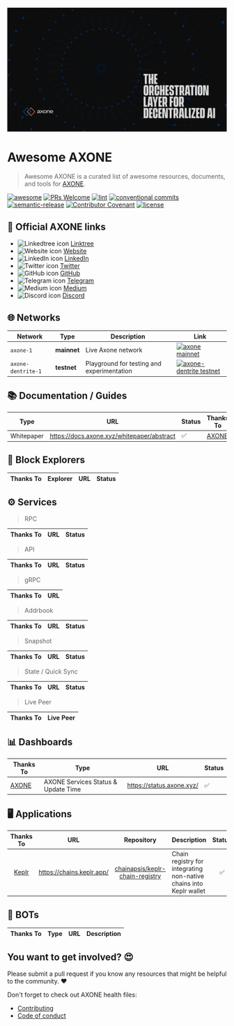 [![axone github banner](https://raw.githubusercontent.com/axone-protocol/.github/main/profile/static/axone-banner.png)](https://axone.xyz)

# Awesome AXONE

> Awesome AXONE is a curated list of awesome resources, documents, and tools for [AXONE](https://axone.xyz).

[![awesome](https://cdn.rawgit.com/sindresorhus/awesome/d7305f38d29fed78fa85652e3a63e154dd8e8829/media/badge.svg)](https://axone.xyz/awesome)
[![PRs Welcome](https://img.shields.io/badge/PRs-welcome-brightgreen.svg?style=for-the-badge)](https://makeapullrequest.com)
[![lint](https://img.shields.io/github/actions/workflow/status/axone-protocol/awesome/lint.yml?label=Lint&style=for-the-badge&logo=github)](https://github.com/axone-protocol/awesome/actions/workflows/lint.yml)
[![conventional commits](https://img.shields.io/badge/Conventional%20Commits-1.0.0-yellow.svg?style=for-the-badge&logo=conventionalcommits)](https://conventionalcommits.org)
[![semantic-release](https://img.shields.io/badge/%20%20%F0%9F%93%A6%F0%9F%9A%80-semantic--release-e10079.svg?style=for-the-badge)](https://github.com/semantic-release/semantic-release)
[![Contributor Covenant](https://img.shields.io/badge/Contributor%20Covenant-2.1-4baaaa.svg?style=for-the-badge)](https://github.com/axone-protocol/.github/blob/main/CODE_OF_CONDUCT.md)
[![license](https://img.shields.io/badge/License-BSD_3--Clause-blue.svg?style=for-the-badge)](https://opensource.org/licenses/BSD-3-Clause)

## 💫 Official AXONE links

- <img
  src="assets/linktree.webp" alt="Linkedtree icon" style="width:15px;height:15px;"> [Linktree](https://linktr.ee/axonexyz)
- <img
  src="assets/website.webp" alt="Website icon" style="width:15px;height:15px;"> [Website](https://axone.xyz/)
- <img
  src="assets/linkedin.webp" alt="LinkedIn icon" style="width:15px;height:15px;"> [LinkedIn](https://www.linkedin.com/company/axone-protocol)
- <img
  src="assets/twitter.webp" alt="Twitter icon" style="width:15px;height:15px;"> [Twitter](https://x.com/axonexyz)
- <img
  src="assets/github.webp" alt="GitHub icon" style="width:15px;height:15px;"> [GitHub](https://github.com/axone-protocol)
- <img
  src="assets/telegram.webp" alt="Telegram icon" style="width:15px;height:15px;"> [Telegram](https://t.me/axonexyz)
- <img
  src="assets/medium.webp" alt="Medium icon" style="width:15px;height:15px;"> [Medium](https://blog.axone.xyz/)
- <img
  src="assets/discord.webp" alt="Discord icon" style="width:15px;height:15px;"> [Discord](https://discord.com/invite/axone)

## 🌐 Networks

| Network | Type | Description | Link |
| ------- | ---- | ----------- | ---- |
| `axone-1` | **mainnet** | Live Axone network | [![axone mainnet](https://img.shields.io/badge/dynamic/json?style=for-the-badge&labelColor=steelblue&color=lightcyan&label=🟢%20axone%20mainnet&query=%24.block.header.height&url=https%3A%2F%2Faxone-api.highstakes.ch%2Fcosmos%2Fbase%2Ftendermint%2Fv1beta1%2Fblocks%2Flatest)](https://github.com/axone-protocol/networks/blob/main/chains/1/README.md) |
| `axone-dentrite-1` | **testnet** | Playground for testing and experimentation | [![axone-dentrite testnet](https://img.shields.io/badge/dynamic/json?style=for-the-badge&labelColor=teal&color=lightcyan&label=🟢%20axone-dentrite%20testnet&query=%24.block.header.height&url=https%3A%2F%2Faxone-api.jayjayinfra.space%2Fcosmos%2Fbase%2Ftendermint%2Fv1beta1%2Fblocks%2Flatest)](https://github.com/axone-protocol/networks/blob/main/chains/dentrite-1/README.md) |

## 📚 Documentation / Guides

| Type       | URL                                          | Status | Thanks To                  |
| ---------- | -------------------------------------------- | ------ | -------------------------- |
| Whitepaper | <https://docs.axone.xyz/whitepaper/abstract> | ✅     | [AXONE](https://axone.xyz) |

## 🔭 Block Explorers

| Thanks To | Explorer | URL | Status |
| --------- | -------- | --- | ------ |

## ⚙️ Services

> RPC

| Thanks To | URL | Status |
| :-------: | :-: | :----: |

> API

| Thanks To | URL | Status |
| :-------: | :-: | :----: |

> gRPC

| Thanks To | URL |
| --------- | --- |

> Addrbook

| Thanks To | URL | Status |
| --------- | --- | ------ |

> Snapshot

| Thanks To | URL | Status |
| --------- | --- | ------ |

> State / Quick Sync

| Thanks To | URL | Status |
| --------- | --- | ------ |

> Live Peer

| Thanks To | Live Peer |
| --------- | --------- |

## 📊 Dashboards

| Thanks To                  | Type                                | URL                         | Status |
| -------------------------- | ----------------------------------- | --------------------------- | ------ |
| [AXONE](https://axone.xyz) | AXONE Services Status & Update Time | <https://status.axone.xyz/> | ✅     |

## 🖥️ Applications

| Thanks To | URL | Repository | Description | Status |
| :-------: | :-: | :--------: | ----------- | :----: |
| [Keplr](https://www.keplr.app/) | <https://chains.keplr.app/> | [chainapsis/keplr-chain-registry](https://github.com/chainapsis/keplr-chain-registry) | Chain registry for integrating non-native chains into Keplr wallet | ✅ |

## 🤖 BOTs

| Thanks To | Type | URL | Description |
| --------- | ---- | --- | ----------- |

## You want to get involved? 😍

Please submit a pull request if you know any resources that might be helpful to the community. ❤️

Don't forget to check out AXONE health files:

- [Contributing](https://github.com/axone-protocol/.github/blob/main/CONTRIBUTING.md)
- [Code of conduct](https://github.com/axone-protocol/.github/blob/main/CODE_OF_CONDUCT.md)
